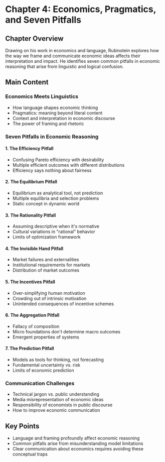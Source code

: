 # Chapter 4: Economics, Pragmatics, and Seven Pitfalls

## Chapter Overview
Drawing on his work in economics and language, Rubinstein explores how the way we frame and communicate economic ideas affects their interpretation and impact. He identifies seven common pitfalls in economic reasoning that arise from linguistic and logical confusion.

## Main Content

### Economics Meets Linguistics
- How language shapes economic thinking
- Pragmatics: meaning beyond literal content
- Context and interpretation in economic discourse
- The power of framing and rhetoric

### Seven Pitfalls in Economic Reasoning

#### 1. The Efficiency Pitfall
- Confusing Pareto efficiency with desirability
- Multiple efficient outcomes with different distributions
- Efficiency says nothing about fairness

#### 2. The Equilibrium Pitfall
- Equilibrium as analytical tool, not prediction
- Multiple equilibria and selection problems
- Static concept in dynamic world

#### 3. The Rationality Pitfall
- Assuming descriptive when it's normative
- Cultural variations in "rational" behavior
- Limits of optimization framework

#### 4. The Invisible Hand Pitfall
- Market failures and externalities
- Institutional requirements for markets
- Distribution of market outcomes

#### 5. The Incentives Pitfall
- Over-simplifying human motivation
- Crowding out of intrinsic motivation
- Unintended consequences of incentive schemes

#### 6. The Aggregation Pitfall
- Fallacy of composition
- Micro foundations don't determine macro outcomes
- Emergent properties of systems

#### 7. The Prediction Pitfall
- Models as tools for thinking, not forecasting
- Fundamental uncertainty vs. risk
- Limits of economic prediction

### Communication Challenges
- Technical jargon vs. public understanding
- Media misrepresentation of economic ideas
- Responsibility of economists in public discourse
- How to improve economic communication

## Key Points
- Language and framing profoundly affect economic reasoning
- Common pitfalls arise from misunderstanding model limitations
- Clear communication about economics requires avoiding these conceptual traps